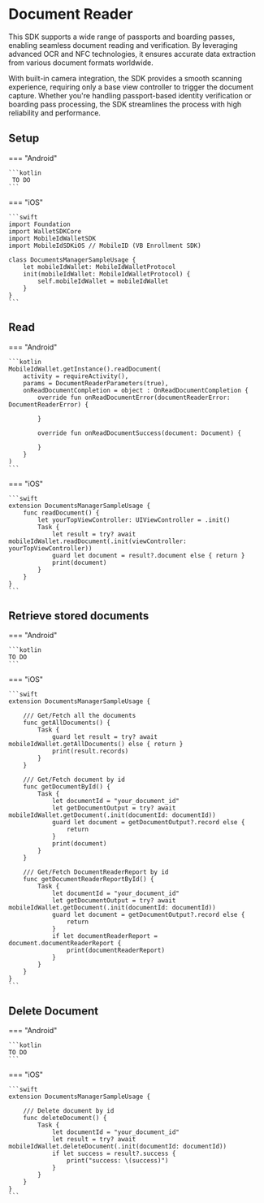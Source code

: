 # Document Reader 

This SDK supports a wide range of passports and boarding passes, enabling seamless document reading and verification. By leveraging advanced OCR and NFC technologies, it ensures accurate data extraction from various document formats worldwide.

With built-in camera integration, the SDK provides a smooth scanning experience, requiring only a base view controller to trigger the document capture. Whether you're handling passport-based identity verification or boarding pass processing, the SDK streamlines the process with high reliability and performance.

## Setup

=== "Android"

    ```kotlin
	 TO DO    
    ```
    
=== "iOS"

    ```swift
	import Foundation
	import WalletSDKCore
	import MobileIdWalletSDK
	import MobileIdSDKiOS // MobileID (VB Enrollment SDK)
	
	class DocumentsManagerSampleUsage {
	    let mobileIdWallet: MobileIdWalletProtocol
	    init(mobileIdWallet: MobileIdWalletProtocol) {
	        self.mobileIdWallet = mobileIdWallet
	    }
	}
	```

## Read

=== "Android"

    ```kotlin
    MobileIdWallet.getInstance().readDocument(
		activity = requireActivity(),
		params = DocumentReaderParameters(true),
		onReadDocumentCompletion = object : OnReadDocumentCompletion {
			override fun onReadDocumentError(documentReaderError: DocumentReaderError) {
				
			}

			override fun onReadDocumentSuccess(document: Document) {
				
			}
		}
	)
    ```

=== "iOS"

    ```swift
	extension DocumentsManagerSampleUsage {
	    func readDocument() {
	        let yourTopViewController: UIViewController = .init()
	        Task {
	            let result = try? await mobileIdWallet.readDocument(.init(viewController: yourTopViewController))
	            guard let document = result?.document else { return }
	            print(document)
	        }
	    }
	}
    ```
    
## Retrieve stored documents

=== "Android"

    ```kotlin
	TO DO
    ```

=== "iOS"

    ```swift
	extension DocumentsManagerSampleUsage {
	    
	    /// Get/Fetch all the documents
	    func getAllDocuments() {
	        Task {
	            guard let result = try? await mobileIdWallet.getAllDocuments() else { return }
	            print(result.records)
	        }
	    }
	
	    /// Get/Fetch document by id
	    func getDocumentById() {
	        Task {
	            let documentId = "your_document_id"
	            let getDocumentOutput = try? await mobileIdWallet.getDocument(.init(documentId: documentId))
	            guard let document = getDocumentOutput?.record else {
	                return
	            }
	            print(document)
	        }
	    }
	
	    /// Get/Fetch DocumentReaderReport by id
	    func getDocumentReaderReportById() {
	        Task {
	            let documentId = "your_document_id"
	            let getDocumentOutput = try? await mobileIdWallet.getDocument(.init(documentId: documentId))
	            guard let document = getDocumentOutput?.record else {
	                return
	            }
	            if let documentReaderReport = document.documentReaderReport {
	                print(documentReaderReport)
	            }
	        }
	    }
	}
    ```

## Delete Document

=== "Android"

    ```kotlin
	TO DO
    ```

=== "iOS"

    ```swift
	extension DocumentsManagerSampleUsage {
	    
	    /// Delete document by id
	    func deleteDocument() {
	        Task {
	            let documentId = "your_document_id"
	            let result = try? await mobileIdWallet.deleteDocument(.init(documentId: documentId))
	            if let success = result?.success {
	                print("success: \(success)")
	            }
	        }
	    }
	}
	```